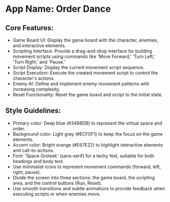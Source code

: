 # **App Name**: Order Dance

## Core Features:

- Game Board UI: Display the game board with the character, enemies, and interactive elements.
- Scripting Interface: Provide a drag-and-drop interface for building movement scripts using commands like 'Move Forward,' 'Turn Left,' 'Turn Right,' and 'Pause.'
- Script Display: Display the current movement script sequence.
- Script Execution: Execute the created movement script to control the character's actions.
- Enemy AI: Define and implement enemy movement patterns with increasing complexity.
- Reset Functionality: Reset the game board and script to the initial state.

## Style Guidelines:

- Primary color: Deep blue (#3498DB) to represent the virtual space and order.
- Background color: Light gray (#ECF0F1) to keep the focus on the game elements.
- Accent color: Bright orange (#E67E22) to highlight interactive elements and call-to-actions.
- Font: 'Space Grotesk' (sans-serif) for a techy feel, suitable for both headings and body text.
- Use minimalist icons to represent movement commands (forward, left, right, pause).
- Divide the screen into three sections: the game board, the scripting area, and the control buttons (Run, Reset).
- Use smooth transitions and subtle animations to provide feedback when executing scripts or when enemies move.